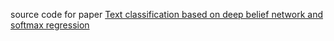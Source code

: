 source code for paper [Text classification based on deep belief network and softmax regression](https://link.springer.com/article/10.1007%2Fs00521-016-2401-x)